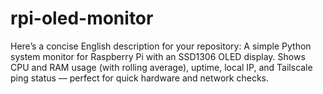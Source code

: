 # rpi-oled-monitor
Here’s a concise English description for your repository:  A simple Python system monitor for Raspberry Pi with an SSD1306 OLED display. Shows CPU and RAM usage (with rolling average), uptime, local IP, and Tailscale ping status — perfect for quick hardware and network checks.
